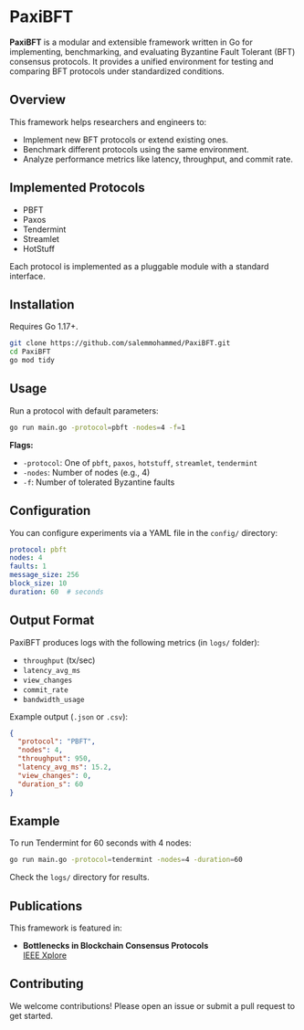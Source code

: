 # PaxiBFT

**PaxiBFT** is a modular and extensible framework written in Go for implementing, benchmarking, and evaluating Byzantine Fault Tolerant (BFT) consensus protocols. It provides a unified environment for testing and comparing BFT protocols under standardized conditions.

## Overview

This framework helps researchers and engineers to:

- Implement new BFT protocols or extend existing ones.
- Benchmark different protocols using the same environment.
- Analyze performance metrics like latency, throughput, and commit rate.

## Implemented Protocols

- PBFT
- Paxos
- Tendermint
- Streamlet
- HotStuff

Each protocol is implemented as a pluggable module with a standard interface.

## Installation

Requires Go 1.17+.

```bash
git clone https://github.com/salemmohammed/PaxiBFT.git
cd PaxiBFT
go mod tidy
```

## Usage

Run a protocol with default parameters:

```bash
go run main.go -protocol=pbft -nodes=4 -f=1
```

**Flags:**
- `-protocol`: One of `pbft`, `paxos`, `hotstuff`, `streamlet`, `tendermint`
- `-nodes`: Number of nodes (e.g., 4)
- `-f`: Number of tolerated Byzantine faults

## Configuration

You can configure experiments via a YAML file in the `config/` directory:

```yaml
protocol: pbft
nodes: 4
faults: 1
message_size: 256
block_size: 10
duration: 60  # seconds
```

## Output Format

PaxiBFT produces logs with the following metrics (in `logs/` folder):

- `throughput` (tx/sec)
- `latency_avg_ms`
- `view_changes`
- `commit_rate`
- `bandwidth_usage`

Example output (`.json` or `.csv`):

```json
{
  "protocol": "PBFT",
  "nodes": 4,
  "throughput": 950,
  "latency_avg_ms": 15.2,
  "view_changes": 0,
  "duration_s": 60
}
```

## Example

To run Tendermint for 60 seconds with 4 nodes:

```bash
go run main.go -protocol=tendermint -nodes=4 -duration=60
```

Check the `logs/` directory for results.

## Publications

This framework is featured in:

- **Bottlenecks in Blockchain Consensus Protocols**  
  [IEEE Xplore](https://ieeexplore.ieee.org/document/9524210)

## Contributing

We welcome contributions! Please open an issue or submit a pull request to get started.

